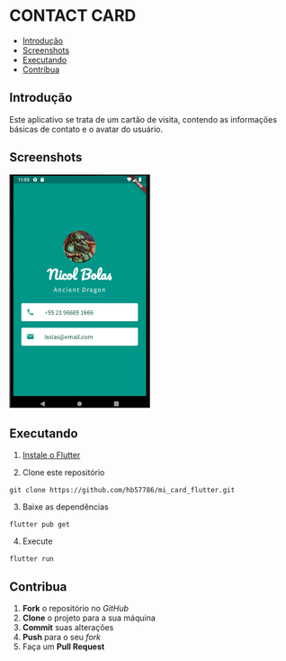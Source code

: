 # CONTACT CARD

* [Introdução](#introdução)
* [Screenshots](#screenshots)
* [Executando](#executando)
* [Contribua](#contribua)

## Introdução

Este aplicativo se trata de um cartão de visita, contendo as informações básicas de contato e o avatar do usuário.

## Screenshots

<p float="left">
  <img src="/screenshots/start_page.png" width="250" />
</p>

## Executando

1. [Instale o Flutter](https://flutter.dev/docs/get-started/install)

2. Clone este repositório

```
git clone https://github.com/hb57786/mi_card_flutter.git
```

3. Baixe as dependências

```
flutter pub get
```

4. Execute

```
flutter run
```

## Contribua

1. **Fork** o repositório no *GitHub*
2. **Clone** o projeto para a sua máquina
3. **Commit** suas alterações 
4. **Push** para o seu *fork*
5. Faça um **Pull Request**
